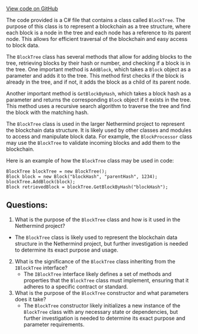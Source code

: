[View code on GitHub](https://github.com/NethermindEth/nethermind/src/Nethermind/Nethermind.TxPool/TxPool.NonceInfo.cs)

The code provided is a C# file that contains a class called `BlockTree`. The purpose of this class is to represent a blockchain as a tree structure, where each block is a node in the tree and each node has a reference to its parent node. This allows for efficient traversal of the blockchain and easy access to block data.

The `BlockTree` class has several methods that allow for adding blocks to the tree, retrieving blocks by their hash or number, and checking if a block is in the tree. One important method is `AddBlock`, which takes a `Block` object as a parameter and adds it to the tree. This method first checks if the block is already in the tree, and if not, it adds the block as a child of its parent node.

Another important method is `GetBlockByHash`, which takes a block hash as a parameter and returns the corresponding `Block` object if it exists in the tree. This method uses a recursive search algorithm to traverse the tree and find the block with the matching hash.

The `BlockTree` class is used in the larger Nethermind project to represent the blockchain data structure. It is likely used by other classes and modules to access and manipulate block data. For example, the `BlockProcessor` class may use the `BlockTree` to validate incoming blocks and add them to the blockchain.

Here is an example of how the `BlockTree` class may be used in code:

```
BlockTree blockTree = new BlockTree();
Block block = new Block("blockHash", "parentHash", 1234);
blockTree.AddBlock(block);
Block retrievedBlock = blockTree.GetBlockByHash("blockHash");
```
## Questions: 
 1. What is the purpose of the `BlockTree` class and how is it used in the Nethermind project?
   - The `BlockTree` class is likely used to represent the blockchain data structure in the Nethermind project, but further investigation is needed to determine its exact purpose and usage.
2. What is the significance of the `BlockTree` class inheriting from the `IBlockTree` interface?
   - The `IBlockTree` interface likely defines a set of methods and properties that the `BlockTree` class must implement, ensuring that it adheres to a specific contract or standard.
3. What is the purpose of the `BlockTree` constructor and what parameters does it take?
   - The `BlockTree` constructor likely initializes a new instance of the `BlockTree` class with any necessary state or dependencies, but further investigation is needed to determine its exact purpose and parameter requirements.